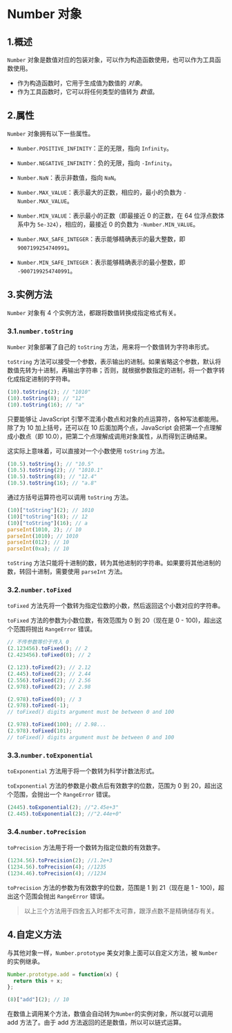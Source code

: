 # Number 对象

## 1.概述

`Number` 对象是数值对应的包装对象，可以作为构造函数使用，也可以作为工具函数使用。

- 作为构造函数时，它用于生成值为数值的 *对象*。
- 作为工具函数时，它可以将任何类型的值转为 *数值*。

## 2.属性

`Number` 对象拥有以下一些属性。

- `Number.POSITIVE_INFINITY`：正的无限，指向 `Infinity`。
>
- `Number.NEGATIVE_INFINITY`：负的无限，指向 `-Infinity`。
>
- `Number.NaN`：表示非数值，指向 `NaN`。
>
- `Number.MAX_VALUE`：表示最大的正数，相应的，最小的负数为 `-Number.MAX_VALUE`。
>
- `Number.MIN_VALUE`：表示最小的正数（即最接近 0 的正数，在 64 位浮点数体系中为 `5e-324`），相应的，最接近 0 的负数为 `-Number.MIN_VALUE`。
>
- `Number.MAX_SAFE_INTEGER`：表示能够精确表示的最大整数，即 `9007199254740991`。
>
- `Number.MIN_SAFE_INTEGER`：表示能够精确表示的最小整数，即 `-9007199254740991`。

## 3.实例方法

`Number` 对象有 4 个实例方法，都跟将数值转换成指定格式有关。

### 3.1.`number.toString`

`Number` 对象部署了自己的 `toString` 方法，用来将一个数值转为字符串形式。

`toString` 方法可以接受一个参数，表示输出的进制。如果省略这个参数，默认将数值先转为十进制，再输出字符串；否则，就根据参数指定的进制，将一个数字转化成指定进制的字符串。

```js
(10).toString(2); // "1010"
(10).toString(8); // "12"
(10).toString(16); // "a"
```

只要能够让 JavaScript 引擎不混淆小数点和对象的点运算符，各种写法都能用。除了为 10 加上括号，还可以在 10 后面加两个点，JavaScript 会把第一个点理解成小数点（即 10.0），把第二个点理解成调用对象属性，从而得到正确结果。

这实际上意味着，可以直接对一个小数使用 `toString` 方法。

```js
(10.5).toString(); // "10.5"
(10.5).toString(2); // "1010.1"
(10.5).toString(8); // "12.4"
(10.5).toString(16); // "a.8"
```

通过方括号运算符也可以调用 `toString` 方法。

```js
(10)["toString"](2); // 1010
(10)["toString"](8); // 12
(10)["toString"](16); // a
parseInt(1010, 2); // 10
parseInt(1010); // 1010
parseInt(012); // 10
parseInt(0xa); // 10
```

`toString` 方法只能将十进制的数，转为其他进制的字符串。如果要将其他进制的数，转回十进制，需要使用 `parseInt` 方法。

### 3.2.`number.toFixed`

`toFixed` 方法先将一个数转为指定位数的小数，然后返回这个小数对应的字符串。

`toFixed` 方法的参数为小数位数，有效范围为 0 到 20（现在是 0 - 100)，超出这个范围将抛出 `RangeError` 错误。

```js
// 不传参数等价于传入 0
(2.123456).toFixed(); // 2
(2.423456).toFixed(0); // 2

(2.123).toFixed(2); // 2.12
(2.445).toFixed(2); // 2.44
(2.556).toFixed(2); // 2.56
(2.978).toFixed(2); // 2.98

(2.978).toFixed(0); // 3
(2.978).toFixed(-1);
// toFixed() digits argument must be between 0 and 100

(2.978).toFixed(100); // 2.98...
(2.978).toFixed(101);
// toFixed() digits argument must be between 0 and 100
```

### 3.3.`number.toExponential`

`toExponential` 方法用于将一个数转为科学计数法形式。

`toExponential` 方法的参数是小数点后有效数字的位数，范围为 0 到 20，超出这个范围，会抛出一个 `RangeError` 错误。

```js
(2445).toExponential(2); //"2.45e+3"
(2.445).toExponential(2); //"2.44e+0"
```

### 3.4.`number.toPrecision`

`toPrecision` 方法用于将一个数转为指定位数的有效数字。

```js
(1234.56).toPrecision(2); //1.2e+3
(1234.56).toPrecision(4); //1235
(1234.46).toPrecision(4); //1234
```

`toPrecision` 方法的参数为有效数字的位数，范围是 1 到 21（现在是 1 - 100)，超出这个范围会抛出 `RangeError` 错误。

> 以上三个方法用于四舍五入时都不太可靠，跟浮点数不是精确储存有关。

## 4.自定义方法

与其他对象一样，`Number.prototype` 美女对象上面可以自定义方法，被 `Number` 的实例继承。

```js
Number.prototype.add = function(x) {
  return this + x;
};

(8)["add"](2); // 10
```

在数值上调用某个方法，数值会自动转为`Number`的实例对象，所以就可以调用 add 方法了。由于 add 方法返回的还是数值，所以可以链式运算。
